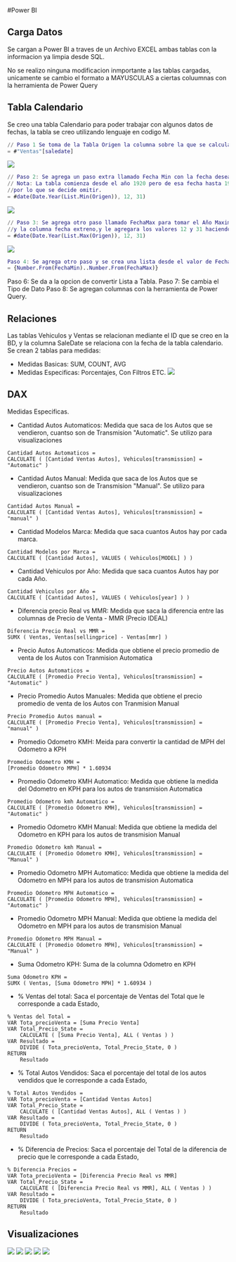 #Power BI

## Carga Datos
Se cargan a Power BI a traves de un Archivo EXCEL ambas tablas con la informacion ya limpia desde SQL.

No se realizo ninguna modificacion inmportante a las tablas cargadas, unicamente se cambio el formato a MAYUSCULAS a ciertas coluumnas
con la herramienta de Power Query

## Tabla Calendario
Se creo una tabla Calendario para poder trabajar con algunos datos de fechas, la tabla se creo utilizando lenguaje en codigo M.

```m
// Paso 1 Se toma de la Tabla Origen la columna sobre la que se calcularan las fechas.
= #"Ventas"[saledate]
```
![](Imagenes/9_TC_1.png)

```m
// Paso 2: Se agrega un paso extra llamado Fecha Min con la fecha deseada.
// Nota: La tabla comienza desde el año 1920 pero de esa fecha hasta 1970 la informacion no es muy relevante,
//por lo que se decide omitir.
= #date(Date.Year(List.Min(Origen)), 12, 31)
```
![](Imagenes/9_TC_2.png)

```m
// Paso 3: Se agrega otro paso llamado FechaMax para tomar el Año Maximo que encuentre en la tabla Animes
//y la columna fecha extreno,y le agregara los valores 12 y 31 haciendo referencia al dia 31 de Dicembre
= #date(Date.Year(List.Max(Origen)), 12, 31)
```
![](Imagenes/10_TC_3.png)

```m
Paso 4: Se agrega otro paso y se crea una lista desde el valor de FechaMIN hasta FechaMAX
= {Number.From(FechaMin)..Number.From(FechaMax)}
```

Paso 6: Se da a la opcion de convertir Lista a Tabla.
Paso 7: Se cambia el Tipo de Dato
Paso 8: Se agregan columnas con la herramienta de Power Query.

## Relaciones
Las tablas Vehiculos y Ventas se relacionan mediante el ID que se creo en la BD, y la columna SaleDate se relaciona con la fecha de la tabla calendario.
Se crean 2 tablas para medidas:
-  Medidas Basicas: SUM, COUNT, AVG
-  Medidas Especificas: Porcentajes, Con Filtros ETC.
![](Imagenes/11_Relaciones.png)

## DAX
Medidas Especificas.

-  Cantidad Autos Automaticos: Medida que saca de los Autos que se vendieron, cuantso son de Transmision "Automatic". Se utilizo para visualizaciones
```DAX
Cantidad Autos Automaticos =
CALCULATE ( [Cantidad Ventas Autos], Vehiculos[transmission] = "Automatic" )
```
-  Cantidad Autos Manual:  Medida que saca de los Autos que se vendieron, cuantso son de Transmision "Manual". Se utilizo para visualizaciones
```DAX
Cantidad Autos Manual =
CALCULATE ( [Cantidad Ventas Autos], Vehiculos[transmission] = "manual" )
```
-  Cantidad Modelos Marca:  Medida que saca cuantos Autos hay por cada marca.
```DAX
Cantidad Modelos por Marca =
CALCULATE ( [Cantidad Autos], VALUES ( Vehiculos[MODEL] ) )
```
-  Cantidad Vehiculos por Año: Medida que saca cuantos Autos hay por cada Año.
```DAX
Cantidad Vehiculos por Año =
CALCULATE ( [Cantidad Autos], VALUES ( Vehiculos[year] ) )
```
-  Diferencia precio Real vs MMR: Medida que saca la diferencia entre las columnas de Precio de Venta - MMR (Precio IDEAL)
```DAX
Diferencia Precio Real vs MMR =
SUMX ( Ventas, Ventas[sellingprice] - Ventas[mmr] )
```
-  Precio Autos Automaticos: Medida que obtiene el precio promedio de venta de los Autos con Tranmision Automatica
```DAX
Precio Autos Automaticos =
CALCULATE ( [Promedio Precio Venta], Vehiculos[transmission] = "Automatic" )
```
-  Precio Promedio Autos Manuales: Medida que obtiene el precio promedio de venta de los Autos con Tranmision Manual
```DAX
Precio Promedio Autos manual =
CALCULATE ( [Promedio Precio Venta], Vehiculos[transmission] = "manual" )
```
-  Promedio Odometro KMH: Meida para convertir la cantidad de MPH del Odometro a KPH
```DAX
Promedio Odometro KMH =
[Promedio Odometro MPH] * 1.60934
```
-  Promedio Odometro KMH Automatico: Medida que obtiene la medida del Odometro en KPH para los autos de transmision Automatica
```DAX
Promedio Odometro kmh Automatico =
CALCULATE ( [Promedio Odometro KMH], Vehiculos[transmission] = "Automatic" )
```
-  Promedio Odometro KMH Manual: Medida que obtiene la medida del Odometro en KPH para los autos de transmision Manual
```DAX
Promedio Odometro kmh Manual =
CALCULATE ( [Promedio Odometro KMH], Vehiculos[transmission] = "Manual" )
```
-  Promedio Odometro MPH Automatico: Medida que obtiene la medida del Odometro en MPH para los autos de transmision Automatica
```DAX
Promedio Odometro MPH Automatico =
CALCULATE ( [Promedio Odometro MPH], Vehiculos[transmission] = "Automatic" )
```
-  Promedio Odometro MPH Manual: Medida que obtiene la medida del Odometro en MPH para los autos de transmision Manual
```DAX
Promedio Odometro MPH Manual =
CALCULATE ( [Promedio Odometro MPH], Vehiculos[transmission] = "Manual" )
```
-  Suma Odometro KPH: Suma de la columna Odometro en KPH
```DAX
Suma Odometro KPH =
SUMX ( Ventas, [Suma Odometro MPH] * 1.60934 )
```
-  % Ventas del total: Saca el porcentaje de Ventas del Total que le corresponde a cada Estado,
```DAX
% Ventas del Total =
VAR Tota_precioVenta = [Suma Precio Venta]
VAR Total_Precio_State =
    CALCULATE ( [Suma Precio Venta], ALL ( Ventas ) )
VAR Resultado =
    DIVIDE ( Tota_precioVenta, Total_Precio_State, 0 )
RETURN
    Resultado
```
-  % Total Autos Vendidos: Saca el porcentaje del total de los autos vendidos que le corresponde a cada Estado,
```DAX
% Total Autos Vendidos =
VAR Tota_precioVenta = [Cantidad Ventas Autos]
VAR Total_Precio_State =
    CALCULATE ( [Cantidad Ventas Autos], ALL ( Ventas ) )
VAR Resultado =
    DIVIDE ( Tota_precioVenta, Total_Precio_State, 0 )
RETURN
    Resultado
```
-  % Diferencia de Precios: Saca el porcentaje del Total de la diferencia de precio que le corresponde a cada Estado,
```DAX
% Diferencia Precios =
VAR Tota_precioVenta = [Diferencia Precio Real vs MMR]
VAR Total_Precio_State =
    CALCULATE ( [Diferencia Precio Real vs MMR], ALL ( Ventas ) )
VAR Resultado =
    DIVIDE ( Tota_precioVenta, Total_Precio_State, 0 )
RETURN
    Resultado
```

## Visualizaciones
![](Imagenes/12_Tablero_1.png)
![](Imagenes/13_Tablero_2.png)
![](Imagenes/14_Tablero_3.png)
![](Imagenes/15_Tablero_4.png)
![](Imagenes/16_Tablero_5.png)
